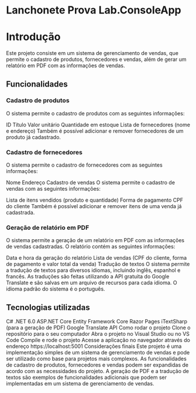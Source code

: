 # Lanchonete Prova Lab.ConsoleApp

# Introdução
Este projeto consiste em um sistema de gerenciamento de vendas, que permite o cadastro de produtos, fornecedores e vendas, além de gerar um relatório em PDF com as informações de vendas.

## Funcionalidades
### Cadastro de produtos
O sistema permite o cadastro de produtos com as seguintes informações:

ID
Título
Valor unitário
Quantidade em estoque
Lista de fornecedores (nome e endereço)
Também é possível adicionar e remover fornecedores de um produto já cadastrado.

### Cadastro de fornecedores
O sistema permite o cadastro de fornecedores com as seguintes informações:

Nome
Endereço
Cadastro de vendas
O sistema permite o cadastro de vendas com as seguintes informações:

Lista de itens vendidos (produto e quantidade)
Forma de pagamento
CPF do cliente
Também é possível adicionar e remover itens de uma venda já cadastrada.

### Geração de relatório em PDF
O sistema permite a geração de um relatório em PDF com as informações de vendas cadastradas. O relatório contém as seguintes informações:

Data e hora da geração do relatório
Lista de vendas (CPF do cliente, forma de pagamento e valor total da venda)
Tradução de textos
O sistema permite a tradução de textos para diversos idiomas, incluindo inglês, espanhol e francês. As traduções são feitas utilizando a API gratuita do Google Translate e são salvas em um arquivo de recursos para cada idioma. O idioma padrão do sistema é o português.

## Tecnologias utilizadas
C# .NET 6.0
ASP.NET Core
Entity Framework Core
Razor Pages
iTextSharp (para a geração de PDF)
Google Translate API
Como rodar o projeto
Clone o repositório para o seu computador
Abra o projeto no Visual Studio ou no VS Code
Compile e rode o projeto
Acesse a aplicação no navegador através do endereço https://localhost:5001
Considerações finais
Este projeto é uma implementação simples de um sistema de gerenciamento de vendas e pode ser utilizado como base para projetos mais complexos. As funcionalidades de cadastro de produtos, fornecedores e vendas podem ser expandidas de acordo com as necessidades do projeto. A geração de PDF e a tradução de textos são exemplos de funcionalidades adicionais que podem ser implementadas em um sistema de gerenciamento de vendas.
